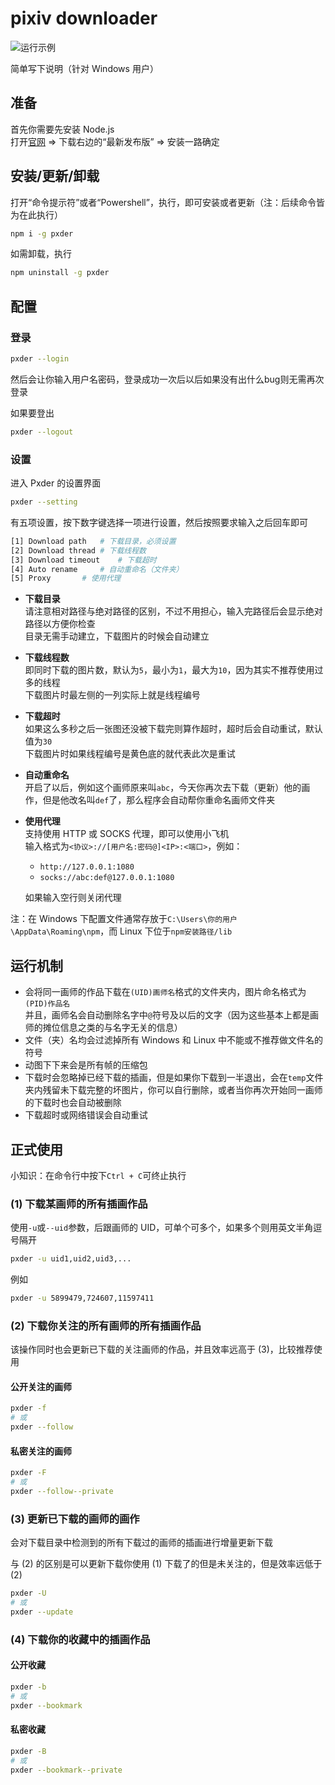 # pixiv downloader
![运行示例](https://i.loli.net/2018/08/20/5b7aaccfb1c4a.gif)

简单写下说明（针对 Windows 用户）


## 准备
首先你需要先安装 Node.js  
打开[官网](https://nodejs.org) => 下载右边的“最新发布版” => 安装一路确定


## 安装/更新/卸载
打开“命令提示符”或者“Powershell”，执行，即可安装或者更新（注：后续命令皆为在此执行）
```bash
npm i -g pxder
```

如需卸载，执行
```bash
npm uninstall -g pxder
```


## 配置
### 登录
```bash
pxder --login
```
然后会让你输入用户名密码，登录成功一次后以后如果没有出什么bug则无需再次登录

如果要登出
```bash
pxder --logout
```

### 设置
进入 Pxder 的设置界面
```bash
pxder --setting
```

有五项设置，按下数字键选择一项进行设置，然后按照要求输入之后回车即可
```bash
[1] Download path	# 下载目录，必须设置
[2] Download thread	# 下载线程数
[3] Download timeout	# 下载超时
[4] Auto rename		# 自动重命名（文件夹）
[5] Proxy		# 使用代理
```

- **下载目录**  
  请注意相对路径与绝对路径的区别，不过不用担心，输入完路径后会显示绝对路径以方便你检查  
  目录无需手动建立，下载图片的时候会自动建立
- **下载线程数**  
  即同时下载的图片数，默认为`5`，最小为`1`，最大为`10`，因为其实不推荐使用过多的线程  
  下载图片时最左侧的一列实际上就是线程编号
- **下载超时**  
  如果这么多秒之后一张图还没被下载完则算作超时，超时后会自动重试，默认值为`30`  
  下载图片时如果线程编号是黄色底的就代表此次是重试
- **自动重命名**  
  开启了以后，例如这个画师原来叫`abc`，今天你再次去下载（更新）他的画作，但是他改名叫`def`了，那么程序会自动帮你重命名画师文件夹
- **使用代理**  
  支持使用 HTTP 或 SOCKS 代理，即可以使用小飞机  
  输入格式为`<协议>://[用户名:密码@]<IP>:<端口>`，例如：
  - `http://127.0.0.1:1080`
  - `socks://abc:def@127.0.0.1:1080`
  
  如果输入空行则关闭代理


注：在 Windows 下配置文件通常存放于`C:\Users\你的用户\AppData\Roaming\npm`，而 Linux 下位于`npm安装路径/lib`


## 运行机制
- 会将同一画师的作品下载在`(UID)画师名`格式的文件夹内，图片命名格式为`(PID)作品名`  
  并且，画师名会自动删除名字中`@`符号及以后的文字（因为这些基本上都是画师的摊位信息之类的与名字无关的信息）
- 文件（夹）名均会过滤掉所有 Windows 和 Linux 中不能或不推荐做文件名的符号
- 动图下下来会是所有帧的压缩包
- 下载时会忽略掉已经下载的插画，但是如果你下载到一半退出，会在`temp`文件夹内残留未下载完整的坏图片，你可以自行删除，或者当你再次开始同一画师的下载时也会自动被删除
- 下载超时或网络错误会自动重试


## 正式使用
小知识：在命令行中按下`Ctrl + C`可终止执行

### (1) 下载某画师的所有插画作品
使用`-u`或`--uid`参数，后跟画师的 UID，可单个可多个，如果多个则用英文半角逗号隔开
```bash
pxder -u uid1,uid2,uid3,...
```

例如
```bash
pxder -u 5899479,724607,11597411
```

### (2) 下载你关注的所有画师的所有插画作品
该操作同时也会更新已下载的关注画师的作品，并且效率远高于 (3)，比较推荐使用

#### 公开关注的画师
```bash
pxder -f
# 或
pxder --follow
```

#### 私密关注的画师
```bash
pxder -F
# 或
pxder --follow--private
```

### (3) 更新已下载的画师的画作
会对下载目录中检测到的所有下载过的画师的插画进行增量更新下载

与 (2) 的区别是可以更新下载你使用 (1) 下载了的但是未关注的，但是效率远低于 (2)

```bash
pxder -U
# 或
pxder --update
```

### (4) 下载你的收藏中的插画作品
#### 公开收藏
```bash
pxder -b
# 或
pxder --bookmark
```

#### 私密收藏
```bash
pxder -B
# 或
pxder --bookmark--private
```
